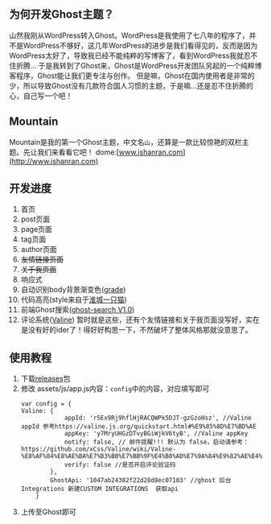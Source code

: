 ## 为何开发Ghost主题？
山然我刚从WordPress转入Ghost。WordPress是我使用了七八年的程序了，并不是WordPress不够好，这几年WordPress的进步是我们看得见的，反而是因为WordPress太好了，导致我已经不能纯粹的写博客了，看到WordPress我就忍不住折腾...
于是我转到了Ghost来，Ghost是WordPress开发团队另起的一个纯粹博客程序，Ghost能让我们更专注与创作。
但是嘛，Ghost在国内使用者是非常的少，所以导致Ghost没有几款符合国人习惯的主题，于是嘛...还是忍不住折腾的心，自己写一个吧！

## Mountain
Mountain是我的第一个Ghost主题，中文名`山`，还算是一款比较惊艳的双栏主题。先让我们来看看它吧！
dome:[www.ishanran.com](http://www.ishanran.com)

## 开发进度
1. 首页
2. post页面
3. page页面
4. tag页面
5. author页面
6. ~~友情链接页面~~
7. ~~关于我页面~~
8. 响应式
9. 自动识别body背景渐变色([grade](https://github.com/benhowdle89/grade))
10. 代码高亮(style来自于[淮城一只猫](https://iiong.com/))
11. 前端Ghost搜索([ghost-search V1.0](https://github.com/HauntedThemes/ghost-search))
12. 评论系统([Valine](https://valine.js.org/))
暂时就是这些，还有个友情链接和关于我页面没写好，实在是没有好的ider了！得好好构思一下，不然破坏了整体风格那就没意思了。

## 使用教程
1. 下载[releases](https://github.com/Ysnv1997/Mountain/releases)包
2. 修改 assets/js/app.js内容：`config`中的内容，对应填写即可
    ```
    var config = {
    Valine: {
                appId: 'r5Ex9Rj9hflHjRACQWPk5DJT-gzGzoHsz', //Valine appId 参考https://valine.js.org/quickstart.html#%E9%85%8D%E7%BD%AE
                appKey: 'y7MryUHGzDTvyBGiWjkV6tyB', //Valine appKey
                notify: false, // 邮件提醒!!! 默认为 false，启动请参考：https://github.com/xCss/Valine/wiki/Valine-%E8%AF%84%E8%AE%BA%E7%B3%BB%E7%BB%9F%E4%B8%AD%E7%9A%84%E9%82%AE%E4%BB%B6%E6%8F%90%E9%86%92%E8%AE%BE%E7%BD%AE
                verify: false //是否开启评论验证码
            },
            GhostApi: '1047ab24382f22d28d8ec07103' //ghost 后台Integrations 新建CUSTOM INTEGRATIONS  获取api
        }
    ```
3. 上传至Ghost即可
